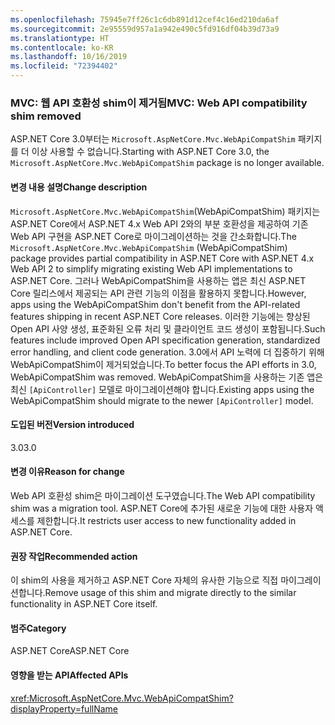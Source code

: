```yaml
---
ms.openlocfilehash: 75945e7ff26c1c6db891d12cef4c16ed210da6af
ms.sourcegitcommit: 2e95559d957a1a942e490c5fd916df04b39d73a9
ms.translationtype: HT
ms.contentlocale: ko-KR
ms.lasthandoff: 10/16/2019
ms.locfileid: "72394402"
---
```

### <a name="mvc-web-api-compatibility-shim-removed"></a><span data-ttu-id="22bb7-101">MVC: 웹 API 호환성 shim이 제거됨</span><span class="sxs-lookup"><span data-stu-id="22bb7-101">MVC: Web API compatibility shim removed</span></span>

<span data-ttu-id="22bb7-102">ASP.NET Core 3.0부터는 `Microsoft.AspNetCore.Mvc.WebApiCompatShim` 패키지를 더 이상 사용할 수 없습니다.</span><span class="sxs-lookup"><span data-stu-id="22bb7-102">Starting with ASP.NET Core 3.0, the `Microsoft.AspNetCore.Mvc.WebApiCompatShim` package is no longer available.</span></span>

#### <a name="change-description"></a><span data-ttu-id="22bb7-103">변경 내용 설명</span><span class="sxs-lookup"><span data-stu-id="22bb7-103">Change description</span></span>

<span data-ttu-id="22bb7-104">`Microsoft.AspNetCore.Mvc.WebApiCompatShim`(WebApiCompatShim) 패키지는 ASP.NET Core에서 ASP.NET 4.x Web API 2와의 부분 호환성을 제공하여 기존 Web API 구현을 ASP.NET Core로 마이그레이션하는 것을 간소화합니다.</span><span class="sxs-lookup"><span data-stu-id="22bb7-104">The `Microsoft.AspNetCore.Mvc.WebApiCompatShim` (WebApiCompatShim) package provides partial compatibility in ASP.NET Core with ASP.NET 4.x Web API 2 to simplify migrating existing Web API implementations to ASP.NET Core.</span></span> <span data-ttu-id="22bb7-105">그러나 WebApiCompatShim을 사용하는 앱은 최신 ASP.NET Core 릴리스에서 제공되는 API 관련 기능의 이점을 활용하지 못합니다.</span><span class="sxs-lookup"><span data-stu-id="22bb7-105">However, apps using the WebApiCompatShim don't benefit from the API-related features shipping in recent ASP.NET Core releases.</span></span> <span data-ttu-id="22bb7-106">이러한 기능에는 향상된 Open API 사양 생성, 표준화된 오류 처리 및 클라이언트 코드 생성이 포함됩니다.</span><span class="sxs-lookup"><span data-stu-id="22bb7-106">Such features include improved Open API specification generation, standardized error handling, and client code generation.</span></span> <span data-ttu-id="22bb7-107">3\.0에서 API 노력에 더 집중하기 위해 WebApiCompatShim이 제거되었습니다.</span><span class="sxs-lookup"><span data-stu-id="22bb7-107">To better focus the API efforts in 3.0, WebApiCompatShim was removed.</span></span> <span data-ttu-id="22bb7-108">WebApiCompatShim을 사용하는 기존 앱은 최신 `[ApiController]` 모델로 마이그레이션해야 합니다.</span><span class="sxs-lookup"><span data-stu-id="22bb7-108">Existing apps using the WebApiCompatShim should migrate to the newer `[ApiController]` model.</span></span>

#### <a name="version-introduced"></a><span data-ttu-id="22bb7-109">도입된 버전</span><span class="sxs-lookup"><span data-stu-id="22bb7-109">Version introduced</span></span>

<span data-ttu-id="22bb7-110">3.0</span><span class="sxs-lookup"><span data-stu-id="22bb7-110">3.0</span></span>

#### <a name="reason-for-change"></a><span data-ttu-id="22bb7-111">변경 이유</span><span class="sxs-lookup"><span data-stu-id="22bb7-111">Reason for change</span></span>

<span data-ttu-id="22bb7-112">Web API 호환성 shim은 마이그레이션 도구였습니다.</span><span class="sxs-lookup"><span data-stu-id="22bb7-112">The Web API compatibility shim was a migration tool.</span></span> <span data-ttu-id="22bb7-113">ASP.NET Core에 추가된 새로운 기능에 대한 사용자 액세스를 제한합니다.</span><span class="sxs-lookup"><span data-stu-id="22bb7-113">It restricts user access to new functionality added in ASP.NET Core.</span></span>

#### <a name="recommended-action"></a><span data-ttu-id="22bb7-114">권장 작업</span><span class="sxs-lookup"><span data-stu-id="22bb7-114">Recommended action</span></span>

<span data-ttu-id="22bb7-115">이 shim의 사용을 제거하고 ASP.NET Core 자체의 유사한 기능으로 직접 마이그레이션합니다.</span><span class="sxs-lookup"><span data-stu-id="22bb7-115">Remove usage of this shim and migrate directly to the similar functionality in ASP.NET Core itself.</span></span>

#### <a name="category"></a><span data-ttu-id="22bb7-116">범주</span><span class="sxs-lookup"><span data-stu-id="22bb7-116">Category</span></span>

<span data-ttu-id="22bb7-117">ASP.NET Core</span><span class="sxs-lookup"><span data-stu-id="22bb7-117">ASP.NET Core</span></span>

#### <a name="affected-apis"></a><span data-ttu-id="22bb7-118">영향을 받는 API</span><span class="sxs-lookup"><span data-stu-id="22bb7-118">Affected APIs</span></span>

<xref:Microsoft.AspNetCore.Mvc.WebApiCompatShim?displayProperty=fullName>

<!--

#### Affected APIs

N:Microsoft.AspNetCore.Mvc.WebApiCompatShim

-->

